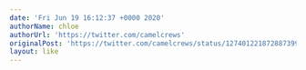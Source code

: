 ```yaml
---
date: 'Fri Jun 19 16:12:37 +0000 2020'
authorName: chloe
authorUrl: 'https://twitter.com/camelcrews'
originalPost: 'https://twitter.com/camelcrews/status/1274012218728873997'
layout: like
---
```

